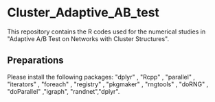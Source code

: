 # Cluster_Adaptive_AB_test

This repository contains  the R codes used for the numerical studies in  "Adaptive  A/B Test on  Networks with Cluster Structures".

## Preparations

 Please install the following packages: "dplyr"       , "Rcpp"       , "parallel" , "iterators"   , "foreach"    , "registry"   , "pkgmaker" ,
                     "rngtools"    , "doRNG"      , "doParallel" ,"igraph", "randnet","dplyr".
